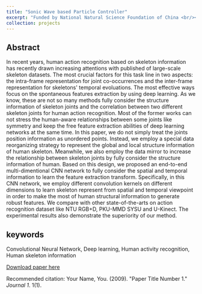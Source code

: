 ```yaml
---
title: "Sonic Wave based Particle Controller"
excerpt: "Funded by National Natural Science Foundation of China <br/><img src='/images/500x300.png'>"
collection: projects 
---
```


## Abstract

In recent years, human action recognition based on skeleton information has recently drawn increasing attentions with published of large-scale skeleton datasets. The most crucial factors for this task line in two aspects: the intra-frame representation for joint co-occurrences and the inter-frame representation for skeletons' temporal evoluations. The most effective ways focus on the spontaneous features extraction by using deep learning. As we know, these are not so many methods fully consider the structure information of skeleton joints and the correlation between two different skeleton joints for human action recognition. Most of the former works can not stress the human-aware relationships between some joints like symmetry and keep the free feature extraction abilities of deep learning networks at the same time. In this paper, we do not simply treat the joints position information as unordered points. Instead, we employ a special data reorganizing strategy to represent the global and local structure information of human skeleton. Meanwhile, we also employ the data mirror to increase the relationship between skeleton joints by fully consider the structure information of human. Based on this design, we proposed an end-to-end multi-dimentional CNN network to fully consider the spatial and temporal information to learn the feature extraction transform. Specifically, in this CNN network, we employ different convolution kernels on different dimensions to learn skeleton represent from spatial and temporal viewpoint in order to make the most of human structural information to generate robust features. We compare with other state-of-the-arts on action recognition dataset like NTU RGB+D, PKU-MMD SYSU and U-Kinect. The experimental results also demonstrate the superiority of our method. 

## keywords

Convolutional Neural Network, Deep learning, Human activity recognition, Human skeleton information

[Download paper here](http://academicpages.github.io/files/paper1.pdf)

Recommended citation: Your Name, You. (2009). "Paper Title Number 1." <i>Journal 1</i>. 1(1).